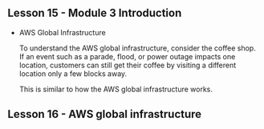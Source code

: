 ## Lesson 15 - Module 3 Introduction

- AWS Global Infrastructure

  To understand the AWS global infrastructure, consider the coffee shop. If an event such as a parade, flood, or power outage impacts one location, customers can still get their coffee by visiting a different location only a few blocks away.

  This is similar to how the AWS global infrastructure works.

## Lesson 16 - AWS global infrastructure
